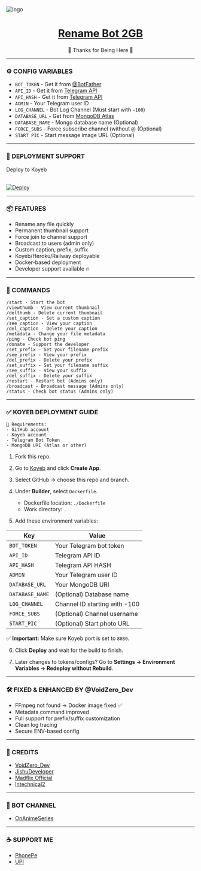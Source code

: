 
<img src="https://graph.org/file/d3dde3480b703b3f34e77.jpg" alt="logo" target="_blank">

<h1 align="center">
 <b><a href="https://t.me/OnAnimeSeriesbot" target="_blank"> Rename Bot 2GB </a></b>
</h1>

<p align="center">🩵 Thanks for Being Here 🩵</p>

---

### ⚙️ CONFIG VARIABLES

* `BOT_TOKEN` - Get it from [@BotFather](https://t.me/BotFather)
* `API_ID` - Get it from [Telegram API](https://my.telegram.org)
* `API_HASH` - Get it from [Telegram API](https://my.telegram.org)
* `ADMIN` - Your Telegram user ID
* `LOG_CHANNEL` - Bot Log Channel (Must start with `-100`)
* `DATABASE_URL` - Get from [MongoDB Atlas](https://cloud.mongodb.com)
* `DATABASE_NAME` - Mongo database name (Optional)
* `FORCE_SUBS` - Force subscribe channel (without `@`) (Optional)
* `START_PIC` - Start message image URL (Optional)

---

### 🚀 DEPLOYMENT SUPPORT

<summary>Deploy to Koyeb</summary>
<p><br>                 
<a target="_blank" href="https://app.koyeb.com/deploy?name=rename-bot-2gb&repository=ibrahimkhan008%2FRename-Bot-2GB&branch=main&builder=dockerfile&instance_type=free&instances_min=0&autoscaling_sleep_idle_delay=300&ports=8080%3Bhttp%3B%2F&hc_protocol%5B8080%5D=tcp&hc_grace_period%5B8080%5D=5&hc_interval%5B8080%5D=30&hc_restart_limit%5B8080%5D=3&hc_timeout%5B8080%5D=5&hc_path%5B8080%5D=%2F&hc_method%5B8080%5D=get">
  <img src="https://www.koyeb.com/static/images/deploy/button.svg" alt="Deploy">
</a>
</p>

---

### 📦 FEATURES

- Rename any file quickly
- Permanent thumbnail support
- Force join to channel support
- Broadcast to users (admin only)
- Custom caption, prefix, suffix
- Koyeb/Heroku/Railway deployable
- Docker-based deployment
- Developer support available 🔥

---

### 📜 COMMANDS

```
/start - Start the bot
/viewthumb - View current thumbnail
/delthumb - Delete current thumbnail
/set_caption - Set a custom caption
/see_caption - View your caption
/del_caption - Delete your caption
/metadata - Change your file metadata
/ping - Check bot ping
/donate - Support the developer
/set_prefix - Set your filename prefix
/see_prefix - View your prefix
/del_prefix - Delete your prefix
/set_suffix - Set your filename suffix
/see_suffix - View your suffix
/del_suffix - Delete your suffix
/restart - Restart bot (Admins only)
/broadcast - Broadcast message (Admins only)
/status - Check bot status (Admins only)
```

---

### ✅ KOYEB DEPLOYMENT GUIDE

```
🔧 Requirements:
- GitHub account
- Koyeb account
- Telegram Bot Token
- MongoDB URI (Atlas or other)
```

1. Fork this repo.
2. Go to [Koyeb](https://app.koyeb.com) and click **Create App**.
3. Select GitHub → choose this repo and branch.
4. Under **Builder**, select `Dockerfile`.
   - Dockerfile location: `./Dockerfile`
   - Work directory: `.`

5. Add these environment variables:

| Key              | Value                          |
|------------------|--------------------------------|
| `BOT_TOKEN`      | Your Telegram bot token        |
| `API_ID`         | Telegram API ID                |
| `API_HASH`       | Telegram API HASH              |
| `ADMIN`          | Your Telegram user ID          |
| `DATABASE_URL`   | Your MongoDB URI               |
| `DATABASE_NAME`  | (Optional) Database name       |
| `LOG_CHANNEL`    | Channel ID starting with -100  |
| `FORCE_SUBS`     | (Optional) Channel username    |
| `START_PIC`      | (Optional) Start photo URL     |

✅ **Important:** Make sure Koyeb port is set to `8080`.

6. Click **Deploy** and wait for the build to finish.

7. Later changes to tokens/configs? Go to **Settings → Environment Variables → Redeploy without Rebuild**.

---

### 🛠 FIXED & ENHANCED BY @VoidZero_Dev

- FFmpeg not found → Docker image fixed ✅  
- Metadata command improved
- Full support for prefix/suffix customization
- Clean log tracing
- Secure ENV-based config

---

### 🤝 CREDITS

- [VoidZero_Dev](https://t.me/VoidZero_Dev)
- [JishuDeveloper](https://github.com/JishuDeveloper)
- [Madflix Official](https://github.com/jishusinha)
- [lntechnical2](https://github.com/lntechnical2)

---

### 📢 BOT CHANNEL
- [OnAnimeSeries](https://t.me/OnAnimeSeries)

---

### ☕ SUPPORT ME
- [PhonePe](https://envs.sh/3v.jpg)
- [UPI](https://envs.sh/3v.jpg)
